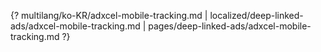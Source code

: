 {? multilang/ko-KR/adxcel-mobile-tracking.md | localized/deep-linked-ads/adxcel-mobile-tracking.md | pages/deep-linked-ads/adxcel-mobile-tracking.md ?}
